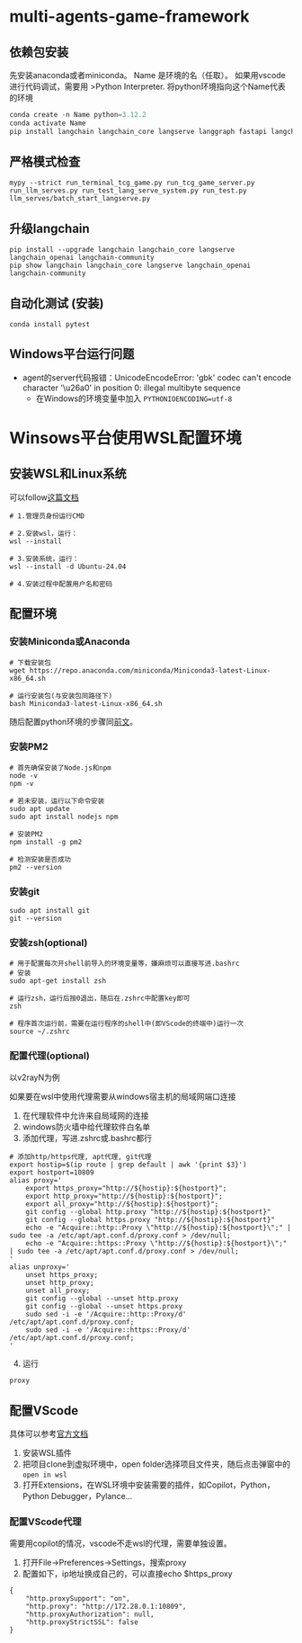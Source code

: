 # multi-agents-game-framework

## 依赖包安装

先安装anaconda或者miniconda。
Name 是环境的名（任取）。
如果用vscode 进行代码调试，需要用 >Python Interpreter. 将python环境指向这个Name代表的环境

```python
conda create -n Name python=3.12.2 
conda activate Name
pip install langchain langchain_core langserve langgraph fastapi langchain_openai sse_starlette faiss-cpu loguru mypy pandas openpyxl overrides Jinja2 jsonschema black pandas-stubs uvicorn
```

## 严格模式检查

```shell
mypy --strict run_terminal_tcg_game.py run_tcg_game_server.py run_llm_serves.py run_test_lang_serve_system.py run_test.py llm_serves/batch_start_langserve.py
```

## 升级langchain

```shell
pip install --upgrade langchain langchain_core langserve langchain_openai langchain-community 
pip show langchain langchain_core langserve langchain_openai langchain-community
```

## 自动化测试 (安装)

```shell
conda install pytest
```

## Windows平台运行问题

- agent的server代码报错：UnicodeEncodeError: 'gbk' codec can't encode character '\u26a0' in position 0: illegal multibyte sequence 
  - 在Windows的环境变量中加入 `PYTHONIOENCODING=utf-8`

# Winsows平台使用WSL配置环境
## 安装WSL和Linux系统
可以follow[这篇文档](https://learn.microsoft.com/zh-cn/windows/wsl/install)
```shell
# 1.管理员身份运行CMD

# 2.安装wsl，运行：
wsl --install

# 3.安装系统，运行：
wsl --install -d Ubuntu-24.04

# 4.安装过程中配置用户名和密码
```
## 配置环境
### 安装Miniconda或Anaconda
```shell
# 下载安装包
wget https://repo.anaconda.com/miniconda/Miniconda3-latest-Linux-x86_64.sh

# 运行安装包(与安装包同路径下)
bash Miniconda3-latest-Linux-x86_64.sh
```
随后配置python环境的步骤同[前文](#依赖包安装)。
### 安装PM2
```shell
# 首先确保安装了Node.js和npm
node -v
npm -v

# 若未安装，运行以下命令安装
sudo apt update
sudo apt install nodejs npm

# 安装PM2
npm install -g pm2

# 检测安装是否成功
pm2 --version
```
### 安装git
```shell
sudo apt install git
git --version
```
### 安装zsh(optional)
```shell
# 用于配置每次开shell前导入的环境变量等，嫌麻烦可以直接写进.bashrc
# 安装
sudo apt-get install zsh

# 运行zsh，运行后按0退出，随后在.zshrc中配置key即可
zsh

# 程序首次运行前，需要在运行程序的shell中(即VScode的终端中)运行一次
source ~/.zshrc
```
### 配置代理(optional)

以v2rayN为例

如果要在wsl中使用代理需要从windows宿主机的局域网端口连接
1. 在代理软件中允许来自局域网的连接
2. windows防火墙中给代理软件白名单
3. 添加代理，写进.zshrc或.bashrc都行
```shell
# 添加http/https代理, apt代理, git代理
export hostip=$(ip route | grep default | awk '{print $3}')
export hostport=10809
alias proxy='
    export https_proxy="http://${hostip}:${hostport}";
    export http_proxy="http://${hostip}:${hostport}";
    export all_proxy="http://${hostip}:${hostport}";
    git config --global http.proxy "http://${hostip}:${hostport}"
    git config --global https.proxy "http://${hostip}:${hostport}"
    echo -e "Acquire::http::Proxy \"http://${hostip}:${hostport}\";" | sudo tee -a /etc/apt/apt.conf.d/proxy.conf > /dev/null;
    echo -e "Acquire::https::Proxy \"http://${hostip}:${hostport}\";" | sudo tee -a /etc/apt/apt.conf.d/proxy.conf > /dev/null;
'
alias unproxy='
    unset https_proxy;
    unset http_proxy;
    unset all_proxy;
    git config --global --unset http.proxy
    git config --global --unset https.proxy
    sudo sed -i -e '/Acquire::http::Proxy/d' /etc/apt/apt.conf.d/proxy.conf;
    sudo sed -i -e '/Acquire::https::Proxy/d' /etc/apt/apt.conf.d/proxy.conf;
'
```
4. 运行
```bash
proxy
```
## 配置VScode
具体可以参考[官方文档](https://code.visualstudio.com/docs/remote/wsl)
1. 安装WSL插件
2. 把项目clone到虚拟环境中，open folder选择项目文件夹，随后点击弹窗中的```open in wsl```
3. 打开Extensions，在WSL环境中安装需要的插件，如Copilot，Python，Python Debugger，Pylance...
### 配置VScode代理

需要用copilot的情况，vscode不走wsl的代理，需要单独设置。

1. 打开File->Preferences->Settings，搜索proxy
2. 配置如下，ip地址换成自己的，可以直接echo $https_proxy
```
{
    "http.proxySupport": "on",
    "http.proxy": "http://172.28.0.1:10809",
    "http.proxyAuthorization": null,
    "http.proxyStrictSSL": false
}
```